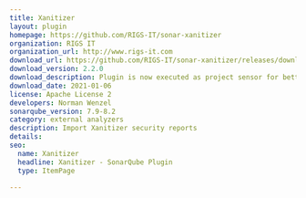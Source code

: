 ```yaml
---
title: Xanitizer
layout: plugin
homepage: https://github.com/RIGS-IT/sonar-xanitizer
organization: RIGS IT
organization_url: http://www.rigs-it.com
download_url: https://github.com/RIGS-IT/sonar-xanitizer/releases/download/2.2.0/sonar-xanitizer-plugin-2.2.0.jar
download_version: 2.2.0
download_description: Plugin is now executed as project sensor for better multi-module handling.
download_date: 2021-01-06
license: Apache License 2
developers: Norman Wenzel
sonarqube_version: 7.9-8.2
category: external analyzers
description: Import Xanitizer security reports
details: 
seo: 
  name: Xanitizer
  headline: Xanitizer - SonarQube Plugin
  type: ItemPage

---
```

